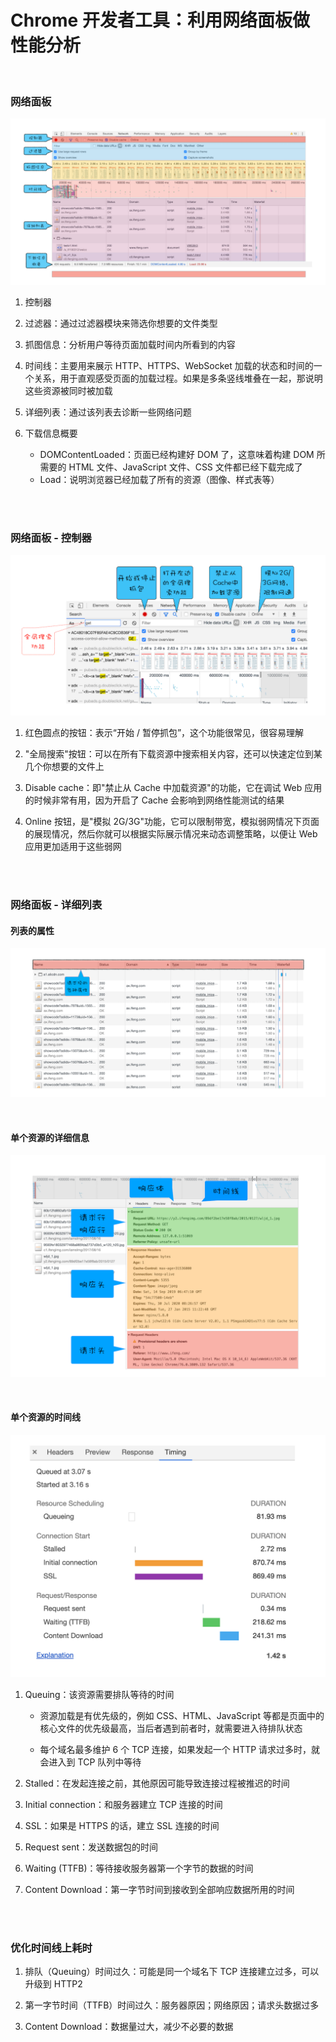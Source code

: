 # Chrome 开发者工具：利用网络面板做性能分析

</br>

### 网络面板

![image](./img/network.png)

1. 控制器

2. 过滤器：通过过滤器模块来筛选你想要的文件类型

3. 抓图信息：分析用户等待页面加载时间内所看到的内容

4. 时间线：主要用来展示 HTTP、HTTPS、WebSocket 加载的状态和时间的一个关系，用于直观感受页面的加载过程。如果是多条竖线堆叠在一起，那说明这些资源被同时被加载

5. 详细列表：通过该列表去诊断一些网络问题

6. 下载信息概要

    - DOMContentLoaded：页面已经构建好 DOM 了，这意味着构建 DOM 所需要的 HTML 文件、JavaScript 文件、CSS 文件都已经下载完成了
    - Load：说明浏览器已经加载了所有的资源（图像、样式表等）

</br>
</br>

### 网络面板 - 控制器

![image](./img/control.png)

1. 红色圆点的按钮：表示“开始 / 暂停抓包”，这个功能很常见，很容易理解

2. "全局搜索"按钮：可以在所有下载资源中搜索相关内容，还可以快速定位到某几个你想要的文件上

3. Disable cache：即"禁止从 Cache 中加载资源"的功能，它在调试 Web 应用的时候非常有用，因为开启了 Cache 会影响到网络性能测试的结果

4. Online 按钮，是"模拟 2G/3G"功能，它可以限制带宽，模拟弱网情况下页面的展现情况，然后你就可以根据实际展示情况来动态调整策略，以便让 Web 应用更加适用于这些弱网

</br>
</br>

### 网络面板 - 详细列表

#### 列表的属性

![image](./img/list-attribute.png)

</br>

#### 单个资源的详细信息

![image](./img/list-detail.png)

</br>

#### 单个资源的时间线

![image](./img/list-time.png)

1. Queuing：该资源需要排队等待的时间

    - 资源加载是有优先级的，例如 CSS、HTML、JavaScript 等都是页面中的核心文件的优先级最高，当后者遇到前者时，就需要进入待排队状态

    - 每个域名最多维护 6 个 TCP 连接，如果发起一个 HTTP 请求过多时，就会进入到 TCP 队列中等待

2. Stalled：在发起连接之前，其他原因可能导致连接过程被推迟的时间

3. Initial connection：和服务器建立 TCP 连接的时间

4. SSL：如果是 HTTPS 的话，建立 SSL 连接的时间

5. Request sent：发送数据包的时间

6. Waiting (TTFB)：等待接收服务器第一个字节的数据的时间

7. Content Download：第一字节时间到接收到全部响应数据所用的时间

</br>
</br>

### 优化时间线上耗时

1. 排队（Queuing）时间过久：可能是同一个域名下 TCP 连接建立过多，可以升级到 HTTP2

2. 第一字节时间（TTFB）时间过久：服务器原因；网络原因；请求头数据过多

3. Content Download：数据量过大，减少不必要的数据

</br>
</br>
